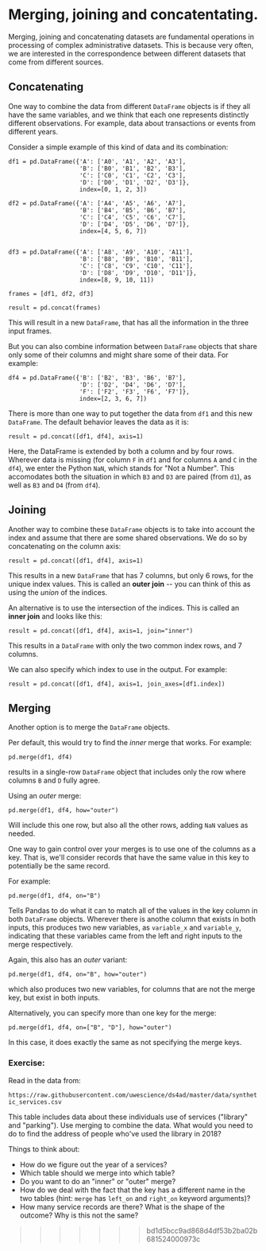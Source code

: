 # Merging, joining and concatentating. 

Merging, joining and concatenating datasets are fundamental operations in processing of 
complex administrative datasets. This is because very often, we are interested in the 
correspondence between different  datasets that come from different sources. 

## Concatenating

One way to combine the data from different `DataFrame` objects is if they all have the same 
variables, and we think that each one represents distinctly different observations. For 
example, data about transactions or events from different years. 

Consider a simple example of this kind of data and its combination:

```
df1 = pd.DataFrame({'A': ['A0', 'A1', 'A2', 'A3'],
                    'B': ['B0', 'B1', 'B2', 'B3'],
                    'C': ['C0', 'C1', 'C2', 'C3'],
                    'D': ['D0', 'D1', 'D2', 'D3']},
                    index=[0, 1, 2, 3]) 

df2 = pd.DataFrame({'A': ['A4', 'A5', 'A6', 'A7'],
                    'B': ['B4', 'B5', 'B6', 'B7'],
                    'C': ['C4', 'C5', 'C6', 'C7'],
                    'D': ['D4', 'D5', 'D6', 'D7']},
                    index=[4, 5, 6, 7])


df3 = pd.DataFrame({'A': ['A8', 'A9', 'A10', 'A11'],
                    'B': ['B8', 'B9', 'B10', 'B11'],
                    'C': ['C8', 'C9', 'C10', 'C11'],
                    'D': ['D8', 'D9', 'D10', 'D11']},
                    index=[8, 9, 10, 11]) 

frames = [df1, df2, df3]

result = pd.concat(frames)
```

This will result in a new `DataFrame`, that has all the information in the three input frames. 

But you can also combine information between `DataFrame` objects that share only some of their columns and might share some of their data. For example: 

```
df4 = pd.DataFrame({'B': ['B2', 'B3', 'B6', 'B7'], 
                    'D': ['D2', 'D4', 'D6', 'D7'],
                    'F': ['F2', 'F3', 'F6', 'F7']}, 
                    index=[2, 3, 6, 7])
```

There is more than one way to put together the data from `df1` and this new `DataFrame`. The default behavior leaves the data as it is: 

```
result = pd.concat([df1, df4], axis=1)
```

Here, the DataFrame is extended by both a column and by four rows. Wherever data is missing 
(for column `F` in `df1` and for columns `A` and `C` in the `df4`), we enter the Python `NaN`, 
which stands for "Not a Number". This accomodates both the situation in which `B3` and `D3` are paired (from `d1`), as well as `B3` and `D4` (from `df4`).

## Joining 

Another way to combine these `DataFrame` objects is to take into account the index and assume 
that there are some shared observations. We do so by concatenating on the column axis:

```
result = pd.concat([df1, df4], axis=1)
```

This results in a new `DataFrame` that has 7 columns, but only 6 rows, for the unique index values. This is called an **outer join** -- you can think of this as using the *union* of the indices. 

An alternative is to use the intersection of the indices. This is called an **inner join** and looks like this: 

```
result = pd.concat([df1, df4], axis=1, join="inner")
```

This results in a `DataFrame` with only the two common index rows, and 7 columns.

We can also specify which index to use in the output. For example: 

```
result = pd.concat([df1, df4], axis=1, join_axes=[df1.index])
```

## Merging

Another option is to merge the `DataFrame` objects. 

Per default, this would try to find the *inner* merge that works. For example: 

```
pd.merge(df1, df4)
```
results in a single-row `DataFrame` object that includes only the row where columns `B` and `D` fully agree.

Using an *outer* merge: 

```
pd.merge(df1, df4, how="outer")
```

Will include this one row, but also all the other rows, adding `NaN` values as needed.

One way to gain control over your merges is to use one of the columns as a key. That is, we'll consider records that have the same value in this key to potentially be the same record. 

For example: 

```
pd.merge(df1, df4, on="B")
```

Tells Pandas to do what it can to match all of the values in the key column in both `DataFrame` objects. Wherever there is anothe column that exists in both inputs, this produces two new variables, as `variable_x` and `variable_y`, indicating that these variables came from the left and right inputs to the merge respectively. 

Again, this also has an *outer* variant: 

```
pd.merge(df1, df4, on="B", how="outer")
```

which also produces two new variables, for columns that are not the merge key, but exist in both inputs.

Alternatively, you can specify more than one key for the merge:

```
pd.merge(df1, df4, on=["B", "D"], how="outer")
```

In this case, it does exactly the same as not specifying the merge keys.


### Exercise: 

Read in the data from: 

`https://raw.githubusercontent.com/uwescience/ds4ad/master/data/synthetic_services.csv`

This table includes data about these individuals use of services ("library" and "parking"). 
Use merging to combine the data. What would you need to do to find the address of people who've used the library in 2018? 

Things to think about: 

- How do we figure out the year of a services? 
- Which table should we merge into which table?
- Do you want to do an "inner" or "outer" merge?
- How do we deal with the fact that the key has a different name in the two tables (hint: `merge` has `left_on` and `right_on` keyword arguments)?
- How many service records are there? What is the shape of the outcome? Why is this not the same? 
>>>>>>> bd1d5bcc9ad868d4df53b2ba02b681524000973c
